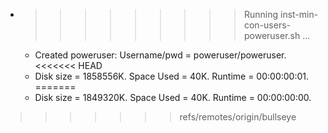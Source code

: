 * >>>>>>>>> Running inst-min-con-users-poweruser.sh ...
  * Created poweruser: Username/pwd = poweruser/poweruser.
<<<<<<< HEAD
  * Disk size = 1858556K. Space Used = 40K. Runtime = 00:00:00:01.
=======
  * Disk size = 1849320K. Space Used = 40K. Runtime = 00:00:00:00.
>>>>>>> refs/remotes/origin/bullseye
